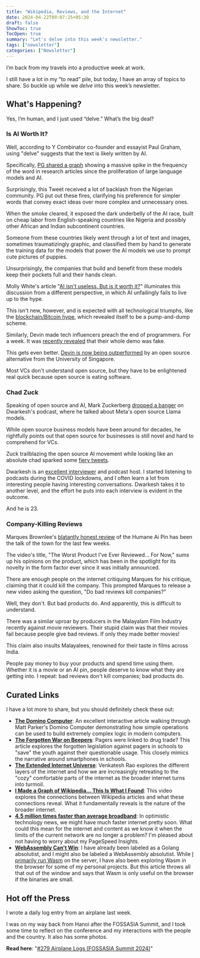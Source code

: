 ```yaml
---
title: "Wikipedia, Reviews, and the Internet"
date: 2024-04-22T09:07:25+05:30
draft: false
ShowToc: true
TocOpen: true
summary: "Let's delve into this week's newsletter."
tags: ["newsletter"]
categories: ["Newsletter"]
---
```


I’m back from my travels into a productive week at work.

I still have a lot in my “to read” pile, but today, I have an array of topics to share. So buckle up while we _delve_ into this week’s newsletter.

## What's Happening?

Yes, I’m human, and I just used “delve.” What’s the big deal?

### Is AI Worth It?

Well, according to Y Combinator co-founder and essayist Paul Graham, using "delve" suggests that the text is likely written by AI.

Specifically, [PG shared a graph](https://twitter.com/paulg/status/1777035484826349575) showing a massive spike in the frequency of the word in research articles since the proliferation of large language models and AI.

Surprisingly, this Tweet received a lot of backlash from the Nigerian community. PG put out these fires, clarifying his preference for simpler words that convey exact ideas over more complex and unnecessary ones.

When the smoke cleared, it exposed the dark underbelly of the AI race, built on cheap labor from English-speaking countries like Nigeria and possibly other African and Indian subcontinent countries.

Someone from these countries likely went through a lot of text and images, sometimes traumatizingly graphic, and classified them by hand to generate the training data for the models that power the AI models we use to prompt cute pictures of puppies.

Unsurprisingly, the companies that build and benefit from these models keep their pockets full and their hands clean.

Molly White's article "[AI isn\'t useless. But is it worth it?](https://www.citationneeded.news/ai-isnt-useless/)" illuminates this discussion from a different perspective, in which AI unfailingly fails to live up to the hype.

This isn't new, however, and is expected with all technological triumphs, like the [blockchain/Bitcoin hype](https://navendu.me/posts/upi-vs-crypto/), which revealed itself to be a pump-and-dump scheme.

Similarly, Devin made tech influencers preach the end of programmers. For a week. It was [recently revealed](https://www.youtube.com/watch?v=tNmgmwEtoWE) that their whole demo was fake.

This gets even better. [Devin is now being outperformed](https://twitter.com/GergelyOrosz/status/1780998823860482144) by an open source alternative from the University of Singapore.

Most VCs don't understand open source, but they have to be enlightened real quick because open source is eating software.

### Chad Zuck

Speaking of open source and AI, Mark Zuckerberg [dropped a banger](https://twitter.com/dwarkesh_sp/status/1781017206912057452) on Dwarkesh's podcast, where he talked about Meta's open source Llama models.

While open source business models have been around for decades, he rightfully points out that open source for businesses is still novel and hard to comprehend for VCs.

Zuck trailblazing the open source AI movement while looking like an absolute chad sparked some [fiery tweets](https://twitter.com/bigcontentguy/status/1781106562817216955).

Dwarkesh is an [excellent interviewer](https://meridian.mercury.com/dwarkesh-patel) and podcast host. I started listening to podcasts during the COVID lockdowns, and I often learn a lot from interesting people having interesting conversations. Dwarkesh takes it to another level, and the effort he puts into each interview is evident in the outcome.

And he is 23.

### Company-Killing Reviews

Marques Brownlee's [blatantly honest review](https://www.youtube.com/watch?v=TitZV6k8zfA) of the Humane Ai Pin has been the talk of the town for the last few weeks.

The video's title, "The Worst Product I've Ever Reviewed... For Now," sums up his opinions on the product, which has been in the spotlight for its novelty in the form factor ever since it was initially announced.

There are enough people on the internet critiquing Marques for his critique, claiming that it could kill the company. This prompted Marques to release a new video asking the question, "Do bad reviews kill companies?"

Well, they don't. But bad products do. And apparently, this is difficult to understand.

There was a similar uproar by producers in the Malayalam Film Industry recently against movie reviewers. Their stupid claim was that their movies fail because people give bad reviews. If only they made better movies!

This claim also insults Malayalees, renowned for their taste in films across India.

People pay money to buy your products and spend time using them. Whether it is a movie or an AI pin, people deserve to know what they are getting into. I repeat: bad reviews don't kill companies; bad products do.

## Curated Links

I have a lot more to share, but you should definitely check these out:

- **[The Domino Computer](https://www.andrewt.net/maths/domputer/)**: An excellent interactive article walking through Matt Parker's Domino Computer demonstrating how simple operations can be used to build extremely complex logic in modern computers.
- **[The Forgotten War on Beepers](https://newsletter.pessimistsarchive.org/p/the-forgotten-war-on-beepers)**: Pagers were linked to drug trade? This article explores the forgotten legislation against pagers in schools to "save" the youth against their questionable usage. This closely mimics the narrative around smartphones in schools.
- **[The Extended Internet Universe](https://studio.ribbonfarm.com/p/the-extended-internet-universe)**: Venkatesh Rao explores the different layers of the internet and how we are increasingly retreating to the "cozy" comfortable parts of the internet as the broader internet turns into turmoil.
- **[I Made a Graph of Wikipedia\.\.\. This Is What I Found](https://www.youtube.com/watch?v=JheGL6uSF-4)**: This video explores the connections between Wikipedia articles and what these connections reveal. What it fundamentally reveals is the nature of the broader internet.
- **[4.5 million times faster than average broadband](https://www.aston.ac.uk/latest-news/aston-university-researchers-send-data-45-million-times-faster-average-broadband)**: In optimistic technology news, we might have much faster internet pretty soon. What could this mean for the internet and content as we know it when the limits of the current network are no longer a problem? I'm pleased about not having to worry about my PageSpeed Insights.
- **[WebAssembly Can\'t Win](https://wingolog.org/archives/2023/11/24/tree-shaking-the-horticulturally-misguided-algorithm)**: I have already been labeled as a Golang absolutist, and I might also be labeled a WebAssembly absolutist. While [I primarily run Wasm](https://navendu.me/tags/wasm/) on the server, I have also been exploring Wasm in the browser for some of my personal projects. But this article throws all that out of the window and says that Wasm is only useful on the browser if the binaries are small.

## Hot off the Press

I wrote a daily log entry from an airplane last week.

I was on my way back from Hanoi after the FOSSASIA Summit, and I took some time to reflect on the conference and my interactions with the people and the country. It also has some photos.

**Read here**: "[#279 Airplane Logs (FOSSASIA Summit 2024)](https://navendu.me/dailies/11-4-24-airplane-logs/)"

